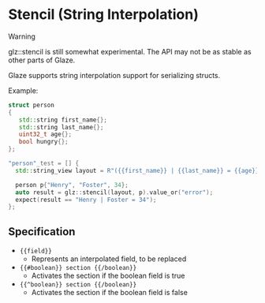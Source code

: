 # Stencil (String Interpolation)

> [!WARNING]
>
> glz::stencil is still somewhat experimental. The API may not be as stable as other parts of Glaze.

Glaze supports string interpolation support for serializing structs.

Example:

```c++
struct person
{
   std::string first_name{};
   std::string last_name{};
   uint32_t age{};
   bool hungry{};
};

"person"_test = [] {
  std::string_view layout = R"({{first_name}} | {{last_name}} = {{age}})";

  person p{"Henry", "Foster", 34};
  auto result = glz::stencil(layout, p).value_or("error");
  expect(result == "Henry | Foster = 34");
};
```

## Specification

- `{{field}}` 
  - Represents an interpolated field, to be replaced
- `{{#boolean}} section {{/boolean}}`
  - Activates the section if the boolean field is true
- `{{^boolean}} section {{/boolean}}`
  - Activates the section if the boolean field is false
